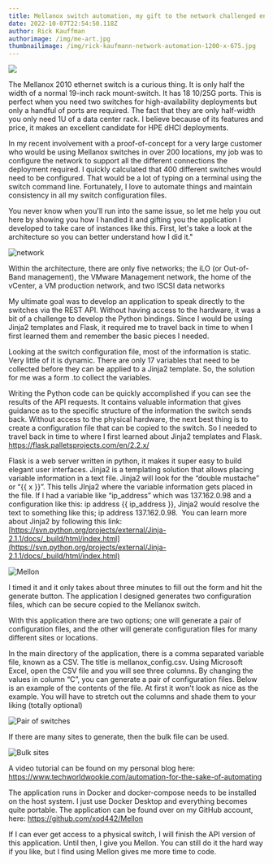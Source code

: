 ```yaml
---
title: Mellanox switch automation, my gift to the network challenged engineers
date: 2022-10-07T22:54:50.118Z
author: Rick Kauffman
authorimage: /img/me-art.jpg
thumbnailimage: /img/rick-kaufmann-network-automation-1200-x-675.jpg
---
```

![](/img/rick-kaufmann-network-automation-1200-x-675.jpg)

T﻿he Mellanox 2010 ethernet switch is a curious thing. It is only half the width of a normal 19-inch rack mount-switch. It has 18 10/25G ports. This is perfect when you need two switches for high-availability deployments but only a handful of ports are required. The fact that they are only half-width you only need 1U of  a data center rack. I believe because of its features and price, it makes an excellent candidate for HPE dHCI deployments. 

In my recent involvement with a proof-of-concept for a very large customer who would be using Mellanox switches in over 200 locations, my job was to configure the network to support all the different connections the deployment required. I quickly calculated that 400 different switches would need to be configured. That would be a lot of typing on a terminal using the switch command line. Fortunately, I love to automate things and maintain consistency in all my switch configuration files.

You never know when you'll run into the same issue, so let me help you out here by showing you how I handled it and gifting you the application I developed to take care of instances like this. First, let's take a look at the architecture so you can better understand how I did it."

![](/img/network_760x435.png "network")

Within the architecture, there are only five networks; the iLO (or Out-of-Band management), the VMware Management network, the home of the vCenter, a VM production network, and two ISCSI data networks

My ultimate goal was to develop an application to speak directly to the switches via the REST API. Without having access to the hardware, it was a bit of a challenge to develop the Python bindings. Since I would be using Jinja2 templates and Flask, it required me to travel back in time to when I first learned them and remember the basic pieces I needed.

Looking at the switch configuration file, most of the information is static. Very little of it is dynamic. There are only 17 variables that need to be collected before they can be applied to a Jinja2 template. So, the solution for me was a form .to collect the variables. 

Writing the Python code can be quickly accomplished if you can see the results of the API requests. It  contains valuable information that gives guidance as to the specific structure of the information the switch sends back. Without access to the physical hardware, the next best thing is to create a configuration file that can be copied to the switch.  So I needed to travel back in time to where I first learned about Jinja2 templates and Flask. <https://flask.palletsprojects.com/en/2.2.x/>

Flask is a web server written in python, it makes it super easy to build elegant user interfaces. Jinja2 is a templating solution that allows placing variable information in a text file. Jinja2 will look for the “double mustache” or “{{ x }}”. This tells JInja2 where the variable information gets placed in the file. If I had a variable like “ip_address” which was 137.162.0.98 and a configuration like this: ip address {{ ip_address }}, Jinja2 would resolve the text to something like this; ip address 137.162.0.98.  You can learn more about Jinja2 by following this link: [](https://jinja.palletsprojects.com/en/3.1.x/)[https://svn.python.org/projects/external/Jinja-2.1.1/docs/_build/html/index.html](https://svn.python.org/projects/external/Jinja-2.1.1/docs/_build/html/index.html)

![](/img/form_597x384.png "Mellon")

I﻿ timed it and it only takes about three minutes to fill out the form and hit the generate button. The application I designed generates two configuration files, which can be secure copied to the Mellanox switch. 

With this application there are two options; one will generate a pair of configuration files, and the other will generate configuration files for many different sites or locations. 

In the main directory of the application, there is a comma separated variable file, known as a CSV. The title is mellanox_config.csv. Using Microsoft Excel, open the CSV file and you will see three columns. By changing the values in column “C”, you can generate a pair of configuration files. Below is an example of the contents of the file. At first it won't look as nice as the example. You will have to stretch out the columns and shade them to your liking (totally optional)

![](/img/pair.png "Pair of switches")

I﻿f there are many sites to generate, then the bulk file can be used.

![](/img/bulk.png "Bulk sites")

A﻿ video tutorial can be found on  my personal blog here: [](https://www.techworldwookie.com/automation-for-the-sake-of-automating/)<https://www.techworldwookie.com/automation-for-the-sake-of-automating>

The application runs in Docker and docker-compose needs to be installed on the host system. I just use Docker Desktop and everything becomes quite portable. The application can be found over on my GitHub account, here: [](https://github.com/xod442/Mellon)<https://github.com/xod442/Mellon>

If I can ever get access to a physical switch, I will finish the API version of this application. Until then, I give you Mellon. You can still do it the hard way if you like, but I find using Mellon gives me more time to code.